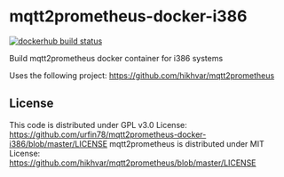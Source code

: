 # mqtt2prometheus-docker-i386
[![dockerhub build status](https://img.shields.io/docker/cloud/build/urfin78/mqtt2prometheus-i386.svg)](https://hub.docker.com/r/urfin78/mqtt2prometheus-i386/)

Build mqtt2prometheus docker container for i386 systems

Uses the following project: https://github.com/hikhvar/mqtt2prometheus

## License
This code is distributed under GPL v3.0 License:
https://github.com/urfin78/mqtt2prometheus-docker-i386/blob/master/LICENSE
mqtt2prometheus is distributed under MIT License:
https://github.com/hikhvar/mqtt2prometheus/blob/master/LICENSE

